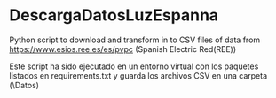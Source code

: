 # DescargaDatosLuzEspanna
Python script to download and transform in to CSV files of data from https://www.esios.ree.es/es/pvpc (Spanish Electric Red(REE))

Este script ha sido ejecutado en un entorno virtual con los paquetes listados en requirements.txt y guarda los archivos CSV en una carpeta (\Datos)
